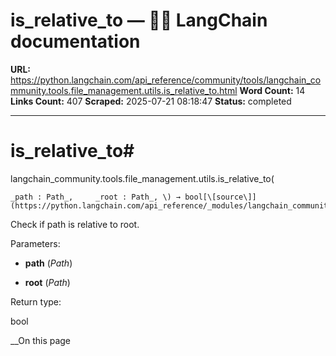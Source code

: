 # is_relative_to — 🦜🔗 LangChain  documentation

**URL:** https://python.langchain.com/api_reference/community/tools/langchain_community.tools.file_management.utils.is_relative_to.html
**Word Count:** 14
**Links Count:** 407
**Scraped:** 2025-07-21 08:18:47
**Status:** completed

---

# is\_relative\_to\#

langchain\_community.tools.file\_management.utils.is\_relative\_to\(

    _path : Path_,     _root : Path_, \) → bool[\[source\]](https://python.langchain.com/api_reference/_modules/langchain_community/tools/file_management/utils.html#is_relative_to)\#     

Check if path is relative to root.

Parameters:     

  * **path** \(_Path_\)

  * **root** \(_Path_\)

Return type:     

bool

__On this page